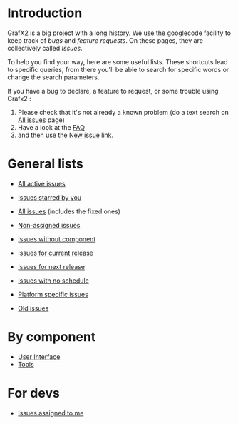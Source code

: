 # Introduction #

GrafX2 is a big project with a long history. We use the googlecode facility to keep track of _bugs_ and _feature requests_. On these pages, they are collectively called _Issues_.

To help you find your way, here are some useful lists. These shortcuts lead to specific queries, from there you'll be able to search for specific words or change the search parameters.

If you have a bug to declare, a feature to request, or some trouble using Grafx2 :
  1. Please check that it's not already a known problem (do a text search on [All issues](http://code.google.com/p/grafx2/issues/list?can=1) page)
  1. Have a look at the [FAQ](FAQ.md)
  1. and then use the [New issue](http://code.google.com/p/grafx2/issues/entry) link.

# General lists #

  * [All active issues](http://code.google.com/p/grafx2/issues/list?sort=-modified)
  * [Issues starred by you](http://code.google.com/p/grafx2/issues/list?can=2&q=is%3Astarred)
  * [All issues](http://code.google.com/p/grafx2/issues/list?can=1&sort=-modified) (includes the fixed ones)

  * [Non-assigned issues](http://code.google.com/p/grafx2/issues/list?can=2&q=-has%3Aowner)
  * [Issues without component](http://code.google.com/p/grafx2/issues/list?can=2&q=-has%3Acomponent)
  * [Issues for current release](http://code.google.com/p/grafx2/issues/list?can=2&q=Milestone%3A2.4)
  * [Issues for next release](http://code.google.com/p/grafx2/issues/list?can=2&q=Milestone%3A2.5)
  * [Issues with no schedule](http://code.google.com/p/grafx2/issues/list?can=2&q=-has%3AMilestone+OR+Milestone%3DNotPlanned)
  * [Platform specific issues](http://code.google.com/p/grafx2/issues/list?can=2&q=-OpSys%3DAll+AND+has%3AOpSys)
  * [Old issues](http://code.google.com/p/grafx2/issues/list?can=2&q=modified-before%3Atoday-365)
# By component #

  * [User Interface](http://code.google.com/p/grafx2/issues/list?can=2&q=Component%3AGUI)
  * [Tools](http://code.google.com/p/grafx2/issues/list?can=2&q=Component%3ATools)

# For devs #
  * [Issues assigned to me](http://code.google.com/p/grafx2/issues/list?can=2&q=owner%3Ame)
